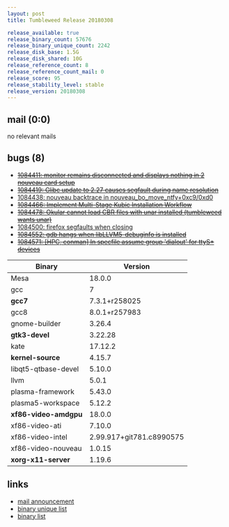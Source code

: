 ```yaml
---
layout: post
title: Tumbleweed Release 20180308

release_available: true
release_binary_count: 57676
release_binary_unique_count: 2242
release_disk_base: 1.5G
release_disk_shared: 10G
release_reference_count: 8
release_reference_count_mail: 0
release_score: 95
release_stability_level: stable
release_version: 20180308
---
```


## mail (0:0)

no relevant mails

## bugs (8)

<!--more-->

- ~~[1084411: monitor remains disconnected and displays nothing in 2 nouveau card setup](https://bugzilla.opensuse.org/show_bug.cgi?id=1084411)~~
- ~~[1084419: Glibc update to 2.27 causes segfault during name resolution](https://bugzilla.opensuse.org/show_bug.cgi?id=1084419)~~
- [1084438: nouveau backtrace in nouveau_bo_move_ntfy+0xc9/0xd0](https://bugzilla.opensuse.org/show_bug.cgi?id=1084438)
- ~~[1084466: Implement Multi-Stage Kubic Installation Workflow](https://bugzilla.opensuse.org/show_bug.cgi?id=1084466)~~
- ~~[1084478: Okular cannot load CBR files with unar installed (tumbleweed wants unar)](https://bugzilla.opensuse.org/show_bug.cgi?id=1084478)~~
- [1084500: firefox segfaults when closing](https://bugzilla.opensuse.org/show_bug.cgi?id=1084500)
- ~~[1084552: gdb hangs when libLLVM5-debuginfo is installed](https://bugzilla.opensuse.org/show_bug.cgi?id=1084552)~~
- ~~[1084571: [HPC, conman] In specfile assume group 'dialout' for ttyS* devices](https://bugzilla.opensuse.org/show_bug.cgi?id=1084571)~~

Binary | Version
--- | ---
Mesa | 18.0.0
gcc | 7
**gcc7** | 7.3.1+r258025
gcc8 | 8.0.1+r257983
gnome-builder | 3.26.4
**gtk3-devel** | 3.22.28
kate | 17.12.2
**kernel-source** | 4.15.7
libqt5-qtbase-devel | 5.10.0
llvm | 5.0.1
plasma-framework | 5.43.0
plasma5-workspace | 5.12.2
**xf86-video-amdgpu** | 18.0.0
xf86-video-ati | 7.10.0
xf86-video-intel | 2.99.917+git781.c8990575
xf86-video-nouveau | 1.0.15
**xorg-x11-server** | 1.19.6

## links

- [mail announcement](https://lists.opensuse.org/opensuse-factory/2018-03/msg00164.html)
- [binary unique list](http://download.tumbleweed.boombatower.com/20180308/rpm.unique.list)
- [binary list](http://download.tumbleweed.boombatower.com/20180308/rpm.list)
